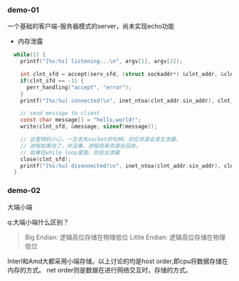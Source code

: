 ### demo-01

一个基础的客户端-服务器模式的server，尚未实现echo功能

- 内存泄露
```c
  while(1) {
    printf("[%s:%s] listening...\n", argv[1], argv[2]);

    int clnt_sfd = accept(serv_sfd, (struct sockaddr*) &clnt_addr, &clnt_addr_sz);
    if(clnt_sfd == -1) {
      perr_handling("accept", "error");
    }
    printf("[%s:%u] connected!\n", inet_ntoa(clnt_addr.sin_addr), clnt_addr.sin_port);

    // send message to client
    const char message[] = "hello,world!";
    write(clnt_sfd, &message, sizeof(message));

    // 这里特别小心，一旦丢失socket的句柄，对应资源会发生泄露。
    // 进程如果挂了，并没事，进程结束资源会回收。
    // 如果在while loop里面，则会出泄露
    close(clnt_sfd);
    printf("[%s:%u] disonnected!\n", inet_ntoa(clnt_addr.sin_addr), clnt_addr.sin_port);
  }
```

### demo-02

大端小端

q:大端小端什么区别？
>Big Endian: 逻辑高位存储在物理低位
Little Endian: 逻辑高位存储在物理低位

Interl和Amd大都采用小端存储。以上讨论的均是host order,即cpu将数据存储在内存的方式。
net order则是数据在进行网络交互时，存储的方式。
